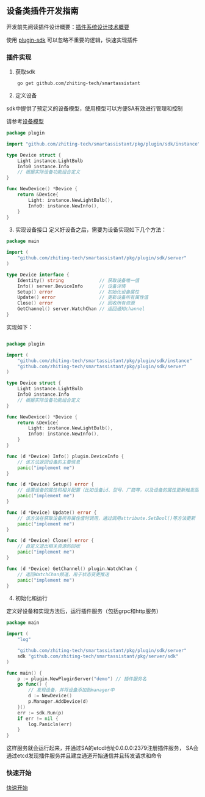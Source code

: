 ## 设备类插件开发指南

开发前先阅读插件设计概要：[插件系统设计技术概要](plugin-module.md)

使用 [plugin-sdk](../../pkg/plugin/sdk) 可以忽略不重要的逻辑，快速实现插件

### 插件实现

1) 获取sdk

```shell
    go get github.com/zhiting-tech/smartassistant
```

2) 定义设备

sdk中提供了预定义的设备模型，使用模型可以方便SA有效进行管理和控制

请参考[设备模型](plugin-model.md)

```go
package plugin

import "github.com/zhiting-tech/smartassistant/pkg/plugin/sdk/instance"

type Device struct {
	Light instance.LightBulb
	Info0 instance.Info
	// 根据实际设备功能组合定义
}

func NewDevice() *Device {
	return &Device{
		Light: instance.NewLightBulb(),
		Info0: instance.NewInfo(),
	}
}
```

3) 实现设备接口 定义好设备之后，需要为设备实现如下几个方法：

```go
package main

import (
	"github.com/zhiting-tech/smartassistant/pkg/plugin/sdk/server"
)

type Device interface {
	Identity() string             // 获取设备唯一值
	Info() server.DeviceInfo      // 设备详情
	Setup() error                 // 初始化设备属性
	Update() error                // 更新设备所有属性值
	Close() error                 // 回收所有资源
	GetChannel() server.WatchChan // 返回通知channel
}
```

实现如下：

```go

package plugin

import (
	"github.com/zhiting-tech/smartassistant/pkg/plugin/sdk/instance"
	"github.com/zhiting-tech/smartassistant/pkg/plugin/sdk/server"
)

type Device struct {
	Light instance.LightBulb
	Info0 instance.Info
	// 根据实际设备功能组合定义
}

func NewDevice() *Device {
	return &Device{
		Light: instance.NewLightBulb(),
		Info0: instance.NewInfo(),
	}
}

func (d *Device) Info() plugin.DeviceInfo {
	// 该方法返回设备的主要信息
	panic("implement me")
}

func (d *Device) Setup() error {
	// 设置设备的属性和相关配置（比如设备id、型号、厂商等，以及设备的属性更新触发函数）
	panic("implement me")
}

func (d *Device) Update() error {
	// 该方法在获取设备所有属性值时调用，通过调用attribute.SetBool()等方法更新
	panic("implement me")
}

func (d *Device) Close() error {
	// 自定义退出相关资源的回收
	panic("implement me")
}

func (d *Device) GetChannel() plugin.WatchChan {
	// 返回WatchChan频道，用于状态变更推送
	panic("implement me")
}

```

4) 初始化和运行

定义好设备和实现方法后，运行插件服务（包括grpc和http服务）

```go
package main

import (
	"log"

	"github.com/zhiting-tech/smartassistant/pkg/plugin/sdk/server"
	sdk "github.com/zhiting-tech/smartassistant/pkg/server/sdk"
)

func main() {
	p := plugin.NewPluginServer("demo") // 插件服务名
	go func() {
		// 发现设备，并将设备添加到manager中
		d := NewDevice()
		p.Manager.AddDevice(d)
	}()
	err := sdk.Run(p)
	if err != nil {
		log.Panicln(err)
	}
}
```

这样服务就会运行起来，并通过SA的etcd地址0.0.0.0:2379注册插件服务， SA会通过etcd发现插件服务并且建立通道开始通信并且转发请求和命令

### 快速开始

[快速开始](../tutorial/plugin-quickstart.md)